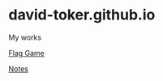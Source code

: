 # david-toker.github.io
My works


[Flag Game](https://david-toker.github.io/FlagGame/)

[Notes](https://david-toker.github.io/Notes/)
